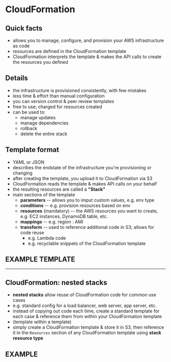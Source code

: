# CloudFormation

## Quick facts
- allows you to manage, configure, and provision your AWS infrastructure as code
- resources are defined in the CloudFormation template
- CloudFormation interprets the template & makes the API calls to create the resources you defined

## Details
- the infrastructure is provisioned consistently, with few mistakes
- less time & effort than manual configuration
- you can version control & peer review templates
- free to use; charged for resources created
- can be used to:
  * manage updates
  * manage dependencies
  * rollback
  * delete the entire stack

## Template format
- YAML or JSON
- describes the endstate of the infrastructure you're provisioning or changing
- after creating the template, you upload it to CloudFormation via S3
- CloudFormation reads the template & makes API calls on your behalf
- the resulting resources are called a __"Stack"__
- main sections of the template
  * __parameters__ -- allows you to imput custom values, e.g. env type
  * __conditions__ -- e.g. provision resources based on env
  * __resources__ (mandatory) -- the AWS resources you want to create, e.g. EC2 instances, DynamoDB table, etc.
  * __mappings__ -- e.g. region : AMI
  * __transform__ -- used to reference additional code in S3; allows for code reuse
    - e.g. Lambda code
    - e.g. recyclable snippets of the CloudFormation template

## EXAMPLE TEMPLATE

___

## CloudFormation: nested stacks
- __nested stacks__ allow reuse of CloudFormation code for common use cases
- e.g. standard config for a load balancer, web server, app server, etc.
- instead of copying out code each time, create a standard template for each case & reference them from within your CloudFormation template
- (template within a template)
- simply create a CloudFormation template & store it in S3, then reference it in the `Resources` section of any CloudFormation template using __stack resource type__

## EXAMPLE